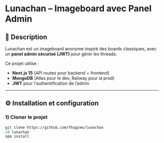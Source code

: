 # Lunachan – Imageboard avec Panel Admin

## 🚀 Description

Lunachan est un imageboard anonyme inspiré des boards classiques, avec un **panel admin sécurisé (JWT)** pour gérer les
threads.

Ce projet utilise :

- **Next.js 15** (API routes pour backend + frontend)
- **MongoDB** (Atlas pour le dev, Railway pour la prod)
- **JWT** pour l'authentification de l’admin

---

## ⚙️ Installation et configuration

### 1) Cloner le projet

```bash
git clone https://github.com/Yhugzee/lunachan
cd lunachan
npm install
